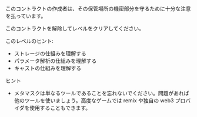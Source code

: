 このコントラクトの作成者は、その保管場所の機密部分を守るために十分な注意を払っています。

このコントラクトを解除してレベルをクリアしてください。

このレベルのヒント:

- ストレージの仕組みを理解する
- パラメータ解析の仕組みを理解する
- キャストの仕組みを理解する

ヒント

- メタマスクは単なるツールであることを忘れないでください。問題があれば他のツールを使いましょう。高度なゲームでは remix や独自の web3 プロバイダを使用することもできます。
